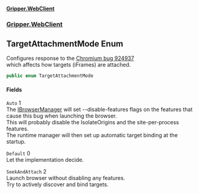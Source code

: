 #### [Gripper.WebClient](index 'index')
### [Gripper.WebClient](Gripper_WebClient 'Gripper.WebClient')
## TargetAttachmentMode Enum
Configures response to the [ Chromium bug 924937 ](https://bugs.chromium.org/p/chromium/issues/detail?id=924937#c13 'https://bugs.chromium.org/p/chromium/issues/detail?id=924937#c13')   
which affects how targets (iFrames) are attached.  
```csharp
public enum TargetAttachmentMode

```
#### Fields
<a name='Gripper_WebClient_TargetAttachmentMode_Auto'></a>
`Auto` 1  
The [IBrowserManager](Gripper_WebClient_IBrowserManager 'Gripper.WebClient.IBrowserManager') will set --disable-features flags on the features that cause this bug when launching the browser.  
This will probably disable the IsolateOrigins and the site-per-process features.  
The runtime manager will then set up automatic target binding at the startup.  
  
<a name='Gripper_WebClient_TargetAttachmentMode_Default'></a>
`Default` 0  
Let the implementation decide.  
  
<a name='Gripper_WebClient_TargetAttachmentMode_SeekAndAttach'></a>
`SeekAndAttach` 2  
Launch browser without disabling any features.  
Try to actively discover and bind targets.  
  
